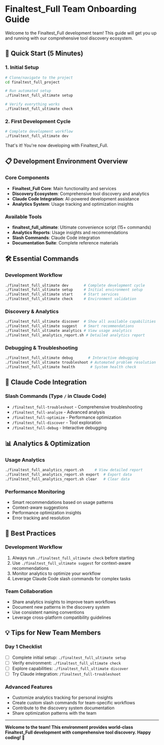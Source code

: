 # Finaltest_Full Team Onboarding Guide

Welcome to the Finaltest_Full development team! This guide will get you up and running with our comprehensive tool discovery ecosystem.

## 🚀 Quick Start (5 Minutes)

### 1. Initial Setup
```bash
# Clone/navigate to the project
cd finaltest_full_project

# Run automated setup
./finaltest_full_ultimate setup

# Verify everything works
./finaltest_full_ultimate check
```

### 2. First Development Cycle
```bash
# Complete development workflow
./finaltest_full_ultimate dev
```

That's it! You're now developing with Finaltest_Full.

## 📋 Development Environment Overview

### Core Components
- **Finaltest_Full Core**: Main functionality and services
- **Discovery Ecosystem**: Comprehensive tool discovery and analytics
- **Claude Code Integration**: AI-powered development assistance
- **Analytics System**: Usage tracking and optimization insights

### Available Tools
- **finaltest_full_ultimate**: Ultimate convenience script (15+ commands)
- **Analytics Reports**: Usage insights and recommendations
- **Slash Commands**: Claude Code integration
- **Documentation Suite**: Complete reference materials

## 🛠️ Essential Commands

### Development Workflow
```bash
./finaltest_full_ultimate dev       # Complete development cycle
./finaltest_full_ultimate setup     # Initial environment setup
./finaltest_full_ultimate start     # Start services
./finaltest_full_ultimate check     # Environment validation
```

### Discovery & Analytics
```bash
./finaltest_full_ultimate discover  # Show all available capabilities
./finaltest_full_ultimate suggest   # Smart recommendations
./finaltest_full_ultimate analytics # View usage analytics
./finaltest_full_analytics_report.sh # Detailed analytics report
```

### Debugging & Troubleshooting
```bash
./finaltest_full_ultimate debug       # Interactive debugging
./finaltest_full_ultimate troubleshoot # Automated problem resolution
./finaltest_full_ultimate health       # System health check
```

## 🎯 Claude Code Integration

### Slash Commands (Type `/` in Claude Code)
- `/finaltest_full-troubleshoot` - Comprehensive troubleshooting
- `/finaltest_full-analyze` - Advanced analysis
- `/finaltest_full-optimize` - Performance optimization
- `/finaltest_full-discover` - Tool exploration
- `/finaltest_full-debug` - Interactive debugging

## 📊 Analytics & Optimization

### Usage Analytics
```bash
./finaltest_full_analytics_report.sh     # View detailed report
./finaltest_full_analytics_report.sh export  # Export data
./finaltest_full_analytics_report.sh clear   # Clear data
```

### Performance Monitoring
- Smart recommendations based on usage patterns
- Context-aware suggestions
- Performance optimization insights
- Error tracking and resolution

## 🔧 Best Practices

### Development Workflow
1. Always run `./finaltest_full_ultimate check` before starting
2. Use `./finaltest_full_ultimate suggest` for context-aware recommendations
3. Monitor analytics to optimize your workflow
4. Leverage Claude Code slash commands for complex tasks

### Team Collaboration
- Share analytics insights to improve team workflows
- Document new patterns in the discovery system
- Use consistent naming conventions
- Leverage cross-platform compatibility guidelines

## 💡 Tips for New Team Members

### Day 1 Checklist
- [ ] Complete initial setup: `./finaltest_full_ultimate setup`
- [ ] Verify environment: `./finaltest_full_ultimate check`
- [ ] Explore capabilities: `./finaltest_full_ultimate discover`
- [ ] Try Claude integration: `/finaltest_full-troubleshoot`

### Advanced Features
- Customize analytics tracking for personal insights
- Create custom slash commands for team-specific workflows
- Contribute to the discovery system documentation
- Share optimization patterns with the team

---

**Welcome to the team! This environment provides world-class Finaltest_Full development with comprehensive tool discovery. Happy coding! 🚀**
